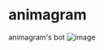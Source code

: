 # animagram
animagram's bot
![image](https://github.com/WildWoodRogue/animagram/assets/60141428/da5e830d-c479-417b-862b-d53764f92bf5)

